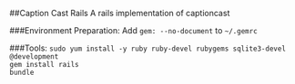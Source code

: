 ##Caption Cast Rails
A rails implementation of captioncast

###Environment Preparation:
Add `gem: --no-document` to `~/.gemrc`

###Tools:
`sudo yum install -y ruby ruby-devel rubygems sqlite3-devel @development`  
`gem install rails`  
`bundle`  

